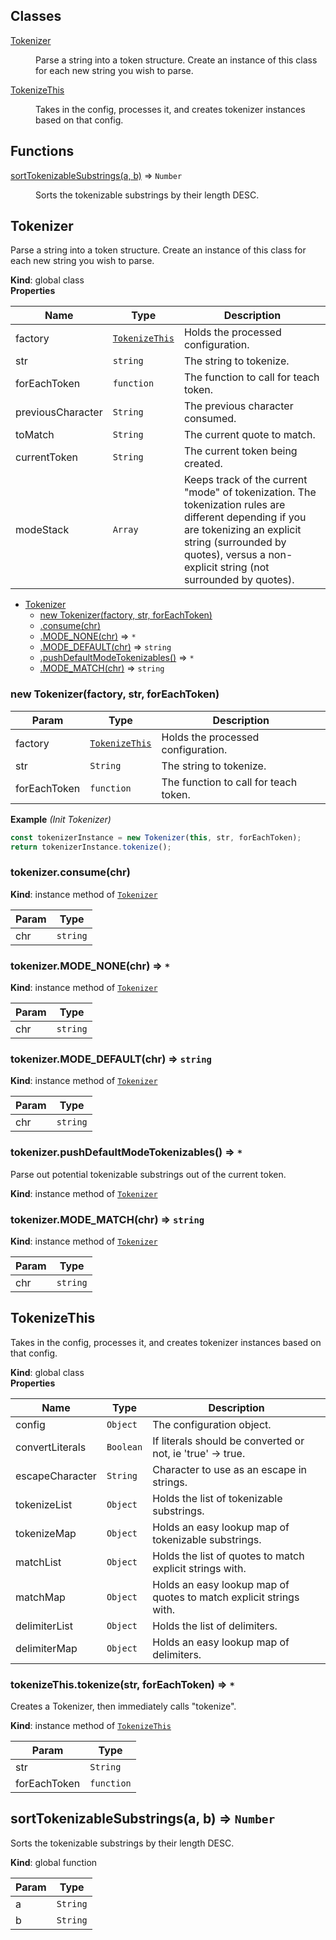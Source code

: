 ## Classes

<dl>
<dt><a href="#Tokenizer">Tokenizer</a></dt>
<dd><p>Parse a string into a token structure.
Create an instance of this class for each new string you wish to parse.</p>
</dd>
<dt><a href="#TokenizeThis">TokenizeThis</a></dt>
<dd><p>Takes in the config, processes it, and creates tokenizer instances based on that config.</p>
</dd>
</dl>

## Functions

<dl>
<dt><a href="#sortTokenizableSubstrings">sortTokenizableSubstrings(a, b)</a> ⇒ <code>Number</code></dt>
<dd><p>Sorts the tokenizable substrings by their length DESC.</p>
</dd>
</dl>

<a name="Tokenizer"></a>

## Tokenizer
Parse a string into a token structure.
Create an instance of this class for each new string you wish to parse.

**Kind**: global class  
**Properties**

| Name | Type | Description |
| --- | --- | --- |
| factory | [<code>TokenizeThis</code>](#TokenizeThis) | Holds the processed configuration. |
| str | <code>string</code> | The string to tokenize. |
| forEachToken | <code>function</code> | The function to call for teach token. |
| previousCharacter | <code>String</code> | The previous character consumed. |
| toMatch | <code>String</code> | The current quote to match. |
| currentToken | <code>String</code> | The current token being created. |
| modeStack | <code>Array</code> | Keeps track of the current "mode" of tokenization. The tokenization rules are different depending if you are tokenizing an explicit string (surrounded by quotes), versus a non-explicit string (not surrounded by quotes). |


* [Tokenizer](#Tokenizer)
    * [new Tokenizer(factory, str, forEachToken)](#new_Tokenizer_new)
    * [.consume(chr)](#Tokenizer+consume)
    * [.MODE_NONE(chr)](#Tokenizer+MODE_NONE) ⇒ <code>\*</code>
    * [.MODE_DEFAULT(chr)](#Tokenizer+MODE_DEFAULT) ⇒ <code>string</code>
    * [.pushDefaultModeTokenizables()](#Tokenizer+pushDefaultModeTokenizables) ⇒ <code>\*</code>
    * [.MODE_MATCH(chr)](#Tokenizer+MODE_MATCH) ⇒ <code>string</code>

<a name="new_Tokenizer_new"></a>

### new Tokenizer(factory, str, forEachToken)

| Param | Type | Description |
| --- | --- | --- |
| factory | [<code>TokenizeThis</code>](#TokenizeThis) | Holds the processed configuration. |
| str | <code>String</code> | The string to tokenize. |
| forEachToken | <code>function</code> | The function to call for teach token. |

**Example** *(Init Tokenizer)*  
```js
const tokenizerInstance = new Tokenizer(this, str, forEachToken);
return tokenizerInstance.tokenize();
```
<a name="Tokenizer+consume"></a>

### tokenizer.consume(chr)
**Kind**: instance method of [<code>Tokenizer</code>](#Tokenizer)  

| Param | Type |
| --- | --- |
| chr | <code>string</code> | 

<a name="Tokenizer+MODE_NONE"></a>

### tokenizer.MODE\_NONE(chr) ⇒ <code>\*</code>
**Kind**: instance method of [<code>Tokenizer</code>](#Tokenizer)  

| Param | Type |
| --- | --- |
| chr | <code>string</code> | 

<a name="Tokenizer+MODE_DEFAULT"></a>

### tokenizer.MODE\_DEFAULT(chr) ⇒ <code>string</code>
**Kind**: instance method of [<code>Tokenizer</code>](#Tokenizer)  

| Param | Type |
| --- | --- |
| chr | <code>string</code> | 

<a name="Tokenizer+pushDefaultModeTokenizables"></a>

### tokenizer.pushDefaultModeTokenizables() ⇒ <code>\*</code>
Parse out potential tokenizable substrings out of the current token.

**Kind**: instance method of [<code>Tokenizer</code>](#Tokenizer)  
<a name="Tokenizer+MODE_MATCH"></a>

### tokenizer.MODE\_MATCH(chr) ⇒ <code>string</code>
**Kind**: instance method of [<code>Tokenizer</code>](#Tokenizer)  

| Param | Type |
| --- | --- |
| chr | <code>string</code> | 

<a name="TokenizeThis"></a>

## TokenizeThis
Takes in the config, processes it, and creates tokenizer instances based on that config.

**Kind**: global class  
**Properties**

| Name | Type | Description |
| --- | --- | --- |
| config | <code>Object</code> | The configuration object. |
| convertLiterals | <code>Boolean</code> | If literals should be converted or not, ie 'true' -> true. |
| escapeCharacter | <code>String</code> | Character to use as an escape in strings. |
| tokenizeList | <code>Object</code> | Holds the list of tokenizable substrings. |
| tokenizeMap | <code>Object</code> | Holds an easy lookup map of tokenizable substrings. |
| matchList | <code>Object</code> | Holds the list of quotes to match explicit strings with. |
| matchMap | <code>Object</code> | Holds an easy lookup map of quotes to match explicit strings with. |
| delimiterList | <code>Object</code> | Holds the list of delimiters. |
| delimiterMap | <code>Object</code> | Holds an easy lookup map of delimiters. |

<a name="TokenizeThis+tokenize"></a>

### tokenizeThis.tokenize(str, forEachToken) ⇒ <code>\*</code>
Creates a Tokenizer, then immediately calls "tokenize".

**Kind**: instance method of [<code>TokenizeThis</code>](#TokenizeThis)  

| Param | Type |
| --- | --- |
| str | <code>String</code> | 
| forEachToken | <code>function</code> | 

<a name="sortTokenizableSubstrings"></a>

## sortTokenizableSubstrings(a, b) ⇒ <code>Number</code>
Sorts the tokenizable substrings by their length DESC.

**Kind**: global function  

| Param | Type |
| --- | --- |
| a | <code>String</code> | 
| b | <code>String</code> | 

